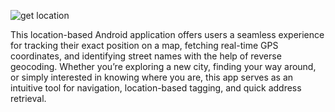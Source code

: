 ![get location](https://github.com/user-attachments/assets/8a1a71cd-c4b5-4847-89c8-3f95fce3fe6a)


This location-based Android application offers users a seamless experience for tracking their exact position on a map, fetching real-time GPS coordinates, and identifying street names with the help of reverse geocoding. Whether you’re exploring a new city, finding your way around, or simply interested in knowing where you are, this app serves as an intuitive tool for navigation, location-based tagging, and quick address retrieval.
